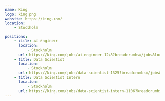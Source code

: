 ```yaml
---
name: King
logo: king.png
website: https://king.com/
location:
    - Stockholm

positions:
    - title: AI Engineer
      location:
          - Stockholm
      url: https://king.com/jobs/ai-engineer-1248?breadcrumbs=/jobs&location=stockholm
    - title: Data Scientist
      location:
          - Stockholm
      url: https://king.com/jobs/data-scientist-1325?breadcrumbs=/jobs&location=stockholm
    - title: Data Scientist Intern
      location:
          - Stockholm
      url: https://king.com/jobs/data-scientist-intern-1106?breadcrumbs=/jobs&location=stockholm
---
```

